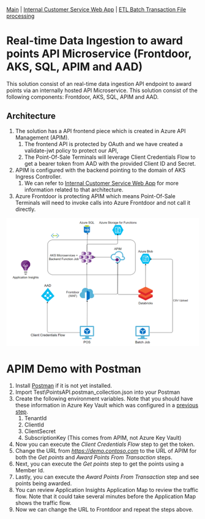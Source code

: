 [Main](README.md) | [Internal Customer Service Web App](APP.md) | [ETL Batch Transaction File processing](DATAFACTORY.md)

# Real-time Data Ingestion to award points API Microservice (Frontdoor, AKS, SQL, APIM and AAD)
This solution consist of an real-time data ingestion API endpoint to award points via an internally hosted API Microservice. This solution consist of the following components: Frontdoor, AKS, SQL, APIM and AAD.

## Architecture
1. The solution has a API frontend piece which is created in Azure API Management (APIM).
    1. The frontend API is protected by OAuth and we have created a validate-jwt policy to protect our API,
    2. The Point-Of-Sale Terminals will leverage Client Credentials Flow to get a bearer token from AAD with the provided Client ID and Secret.
2. APIM is configured with the backend pointing to the domain of AKS Ingress Controller. 
    1. We can refer to [Internal Customer Service Web App](APP.md) for more information related to that architecture.
3. Azure Frontdoor is protecting APIM which means Point-Of-Sale Terminals will need to invoke calls into Azure Frontdoor and not call it directly.

![Architecture](/Architecture/AKS.png)

# APIM Demo with Postman
1. Install [Postman](https://www.postman.com/downloads/) if it is not yet installed. 
2. Import Test\PointsAPI.postman_collection.json into your Postman
3. Create the following environment variables. Note that you should have these information in Azure Key Vault which was configured in a [previous step](/AZUREBLUEPRINTS.md).
    1. TenantId
    2. ClientId
    3. ClientSecret
    4. SubscriptionKey (This comes from APIM, not Azure Key Vault)
4. Now you can execute the *Client Credentials Flow* step to get the token.
5. Change the URL from *https://demo.contoso.com* to the URL of APIM for both the *Get points* and *Award Points From Transaction* steps.
6. Next, you can execute the *Get points* step to get the points using a Member Id.
7. Lastly, you can execute the *Award Points From Transaction* step and see points being awarded.
8. You can review Application Insights Application Map to review the traffic flow. Note that it could take several minutes before the Application Map shows the traffic flow.
9. Now we can change the URL to Frontdoor and repeat the steps above.